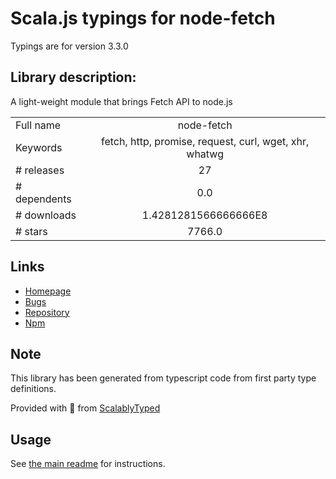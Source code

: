 
# Scala.js typings for node-fetch

Typings are for version 3.3.0

## Library description:
A light-weight module that brings Fetch API to node.js

|                    |                 |
| ------------------ | :-------------: |
| Full name          | node-fetch |
| Keywords           | fetch, http, promise, request, curl, wget, xhr, whatwg |
| # releases         | 27 |
| # dependents       | 0.0 |
| # downloads        | 1.4281281566666666E8 |
| # stars            | 7766.0 |

## Links
- [Homepage](https://github.com/node-fetch/node-fetch)
- [Bugs](https://github.com/node-fetch/node-fetch/issues)
- [Repository](https://github.com/node-fetch/node-fetch)
- [Npm](https://www.npmjs.com/package/node-fetch)
    


## Note
This library has been generated from typescript code from first party type definitions.

Provided with :purple_heart: from [ScalablyTyped](https://github.com/oyvindberg/ScalablyTyped)

## Usage
See [the main readme](../../readme.md) for instructions.


